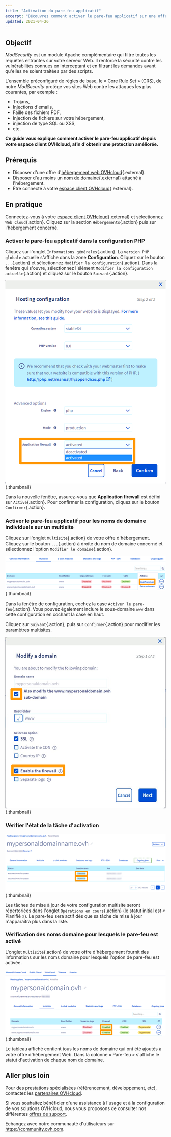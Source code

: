 ```yaml
---
title: "Activation du pare-feu applicatif"
excerpt: "Découvrez comment activer le pare-feu applicatif sur une offre d'hébergement Web"
updated: 2021-04-26
---
```


## Objectif

*ModSecurity* est un module Apache complémentaire qui filtre toutes les requêtes entrantes sur votre serveur Web. Il renforce la sécurité contre les vulnérabilités connues en interceptant et en filtrant les demandes avant qu'elles ne soient traitées par des scripts.

L'ensemble préconfiguré de règles de base, le « Core Rule Set » (CRS), de notre *ModSecurity* protège vos sites Web contre les attaques les plus courantes, par exemple :

- Trojans,
- Injections d'emails,
- Faille des fichiers PDF,
- Injection de fichiers sur votre hébergement,
- injection de type SQL ou XSS,
- etc.

**Ce guide vous explique comment activer le pare-feu applicatif depuis votre espace client OVHcloud, afin d'obtenir une protection améliorée.**

## Prérequis

- Disposer d'une offre d'[hébergement web OVHcloud](/links/web/hosting){.external}.
- Disposer d'au moins un [nom de domaine](https://www.ovhcloud.com/fr/domains/){.external} attaché à l'hébergement.
- Être connecté à votre [espace client OVHcloud](/links/manager){.external}.

## En pratique

Connectez-vous à votre [espace client OVHcloud](/links/manager){.external} et sélectionnez `Web Cloud`{.action}. Cliquez sur la section `Hébergements`{.action} puis sur l'hébergement concerné.

### Activer le pare-feu applicatif dans la configuration PHP

Cliquez sur l'onglet `Informations générales`{.action}. La `version PHP globale` actuelle s'affiche dans la zone **Configuration**. Cliquez sur le bouton `...`{.action} et sélectionnez `Modifier la configuration`{.action}. Dans la fenêtre qui s'ouvre, sélectionnez l'élément `Modifier la configuration actuelle`{.action} et cliquez sur le bouton `Suivant`{.action}.

![managephpconfig](images/application-firewall-step-2.png){.thumbnail}

Dans la nouvelle fenêtre, assurez-vous que **Application firewall** est défini sur `Activé`{.action}. Pour confirmer la configuration, cliquez sur le bouton `Confirmer`{.action}.

### Activer le pare-feu applicatif pour les noms de domaine individuels sur un multisite

Cliquez sur l'onglet `Multisite`{.action} de votre offre d'hébergement. Cliquez sur le bouton `...`{.action} à droite du nom de domaine concerné et sélectionnez l'option `Modifier le domaine`{.action}.

![managemultisite](images/modify-a-domain.png){.thumbnail}

Dans la fenêtre de configuration, cochez la case `Activer le pare-feu`{.action}. Vous pouvez également inclure le sous-domaine `www` dans cette configuration en cochant la case en haut.

Cliquez sur `Suivant`{.action}, puis sur `Confirmer`{.action} pour modifier les paramètres multisites.

![modifydomain](images/modify-a-domain-enable-firewall-step-1.png){.thumbnail}

### Vérifier l'état de la tâche d'activation

![gestion en cours](images/firewall-planned.png){.thumbnail}

Les tâches de mise à jour de votre configuration multisite seront répertoriées dans l'onglet `Opérations en cours`{.action} (le statut initial est « Planifié »). Le pare-feu sera actif dès que sa tâche de mise à jour n'apparaîtra plus dans la liste.

### Vérification des noms domaine pour lesquels le pare-feu est activé

L'onglet `Multisite`{.action} de votre offre d'hébergement fournit des informations sur les noms domaine pour lesquels l'option de pare-feu est activée.

![gérageenabled](images/firewall-enabled.png){.thumbnail}

Le tableau affiché contient tous les noms de domaine qui ont été ajoutés à votre offre d'hébergement Web. Dans la colonne « Pare-feu » s'affiche le statut d'activation de chaque nom de domaine.

## Aller plus loin

Pour des prestations spécialisées (référencement, développement, etc), contactez les [partenaires OVHcloud](/links/partner).

Si vous souhaitez bénéficier d'une assistance à l'usage et à la configuration de vos solutions OVHcloud, nous vous proposons de consulter nos différentes [offres de support](/links/support).

Échangez avec notre communauté d'utilisateurs sur <https://community.ovh.com>.
